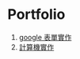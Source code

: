 # Portfolio

 
1. [google 表單實作](https://github.com/yypp06/Portfolio/tree/master/google%E8%A1%A8%E5%96%AE%E5%AF%A6%E4%BD%9C "Google")
2. [計算機實作](https://github.com/yypp06/Portfolio/tree/master/%E8%A8%88%E7%AE%97%E6%A9%9F"計算機")
